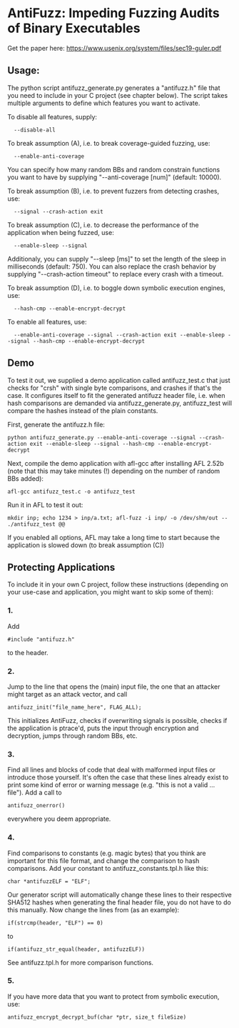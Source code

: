 
# AntiFuzz: Impeding Fuzzing Audits of Binary Executables

Get the paper here: https://www.usenix.org/system/files/sec19-guler.pdf

## Usage:
The python script antifuzz_generate.py generates a "antifuzz.h" file that you need to include in your C project (see chapter below). The script takes multiple arguments to define which features you want to activate.

To disable all features, supply:

      --disable-all

  
To break assumption (A), i.e. to break coverage-guided fuzzing, use:

      --enable-anti-coverage

You can specify how many random BBs and random constrain functions you want to have by supplying "--anti-coverage [num]" (default: 10000).

To break assumption (B), i.e. to prevent fuzzers from detecting crashes, use:

      --signal --crash-action exit

To break assumption (C), i.e. to decrease the performance of the application when being fuzzed, use:

      --enable-sleep --signal

Additionaly, you can supply "--sleep [ms]" to set the length of the sleep in milliseconds (default: 750). You can also replace the crash behavior by supplying "--crash-action timeout" to replace every crash with a timeout. 

To break assumption (D), i.e. to boggle down symbolic execution engines, use:

      --hash-cmp --enable-encrypt-decrypt

To enable all features, use:

      --enable-anti-coverage --signal --crash-action exit --enable-sleep --signal --hash-cmp --enable-encrypt-decrypt

## Demo
To test it out, we supplied a demo application called antifuzz_test.c that just checks for "crsh" with single byte comparisons, and crashes if that's the case. It configures itself to fit the generated antifuzz header file, i.e. when hash comparisons are demanded via antifuzz_generate.py, antifuzz_test will compare the hashes instead of the plain constants.

First, generate the antifuzz.h file:

    python antifuzz_generate.py --enable-anti-coverage --signal --crash-action exit --enable-sleep --signal --hash-cmp --enable-encrypt-decrypt

Next, compile the demo application with afl-gcc after installing AFL 2.52b (note that this may take minutes (!) depending on the number of random BBs added):

    afl-gcc antifuzz_test.c -o antifuzz_test 

Run it in AFL to test it out:

    mkdir inp; echo 1234 > inp/a.txt; afl-fuzz -i inp/ -o /dev/shm/out -- ./antifuzz_test @@

If you enabled all options, AFL may take a long time to start because the application is slowed down (to break assumption (C))

## Protecting Applications
To include it in your own C project, follow these instructions (depending on your use-case and application, you might want to skip some of them):

### 1.
Add 

    #include "antifuzz.h"
    
 to the header.

### 2. 
Jump to the line that opens the (main) input file, the one that an attacker might target as an attack vector, and call 
  
    antifuzz_init("file_name_here", FLAG_ALL); 

This initializes AntiFuzz, checks if overwriting signals is possible, checks if the application is ptrace'd, puts the input through encryption and decryption, jumps through random BBs, etc.

### 3.
Find all lines and blocks of code that deal with malformed input files or introduce those yourself. It's often the case that these lines already exist to print some kind of error or warning message (e.g. "this is not a valid ... file"). Add a call to 

    antifuzz_onerror()

everywhere you deem appropriate.

### 4.
Find comparisons to constants (e.g. magic bytes) that you think are important for this file format, and change the comparison to hash comparisons. Add your constant to antifuzz_constants.tpl.h like this:

    char *antifuzzELF = "ELF";

Our generator script will automatically change these lines to their respective SHA512 hashes when generating the final header file, you do not have to do this manually.
Now change the lines from (as an example):

    if(strcmp(header, "ELF") == 0)

to

    if(antifuzz_str_equal(header, antifuzzELF))

See antifuzz.tpl.h for more comparison functions.

### 5.
If you have more data that you want to protect from symbolic execution, use:
  
    antifuzz_encrypt_decrypt_buf(char *ptr, size_t fileSize) 

